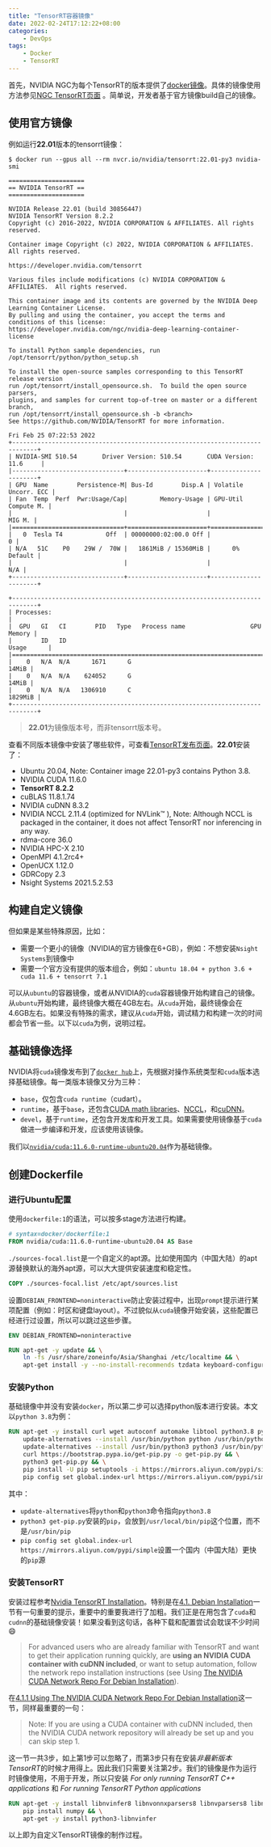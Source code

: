 ```yaml
---
title: "TensorRT容器镜像"
date: 2022-02-24T17:12:22+08:00
categories: 
    - DevOps
tags:
    - Docker
    - TensorRT
---
```


首先，NVIDIA NGC为每个TensorRT的版本提供了[docker镜像](https://docs.nvidia.com/deeplearning/tensorrt/container-release-notes/rel_22-01.html)。具体的镜像使用方法参见[NGC TensorRT页面](https://catalog.ngc.nvidia.com/orgs/nvidia/containers/tensorrt) 。简单说，开发者基于官方镜像build自己的镜像。

<!--more--> 

## 使用官方镜像

例如运行**22.01**版本的tensorrt镜像：

```bash{linenos=false}
$ docker run --gpus all --rm nvcr.io/nvidia/tensorrt:22.01-py3 nvidia-smi

=====================
== NVIDIA TensorRT ==
=====================

NVIDIA Release 22.01 (build 30856447)
NVIDIA TensorRT Version 8.2.2
Copyright (c) 2016-2022, NVIDIA CORPORATION & AFFILIATES. All rights reserved.

Container image Copyright (c) 2022, NVIDIA CORPORATION & AFFILIATES. All rights reserved.

https://developer.nvidia.com/tensorrt

Various files include modifications (c) NVIDIA CORPORATION & AFFILIATES.  All rights reserved.

This container image and its contents are governed by the NVIDIA Deep Learning Container License.
By pulling and using the container, you accept the terms and conditions of this license:
https://developer.nvidia.com/ngc/nvidia-deep-learning-container-license

To install Python sample dependencies, run /opt/tensorrt/python/python_setup.sh

To install the open-source samples corresponding to this TensorRT release version
run /opt/tensorrt/install_opensource.sh.  To build the open source parsers,
plugins, and samples for current top-of-tree on master or a different branch,
run /opt/tensorrt/install_opensource.sh -b <branch>
See https://github.com/NVIDIA/TensorRT for more information.

Fri Feb 25 07:22:53 2022       
+-----------------------------------------------------------------------------+
| NVIDIA-SMI 510.54       Driver Version: 510.54       CUDA Version: 11.6     |
|-------------------------------+----------------------+----------------------+
| GPU  Name        Persistence-M| Bus-Id        Disp.A | Volatile Uncorr. ECC |
| Fan  Temp  Perf  Pwr:Usage/Cap|         Memory-Usage | GPU-Util  Compute M. |
|                               |                      |               MIG M. |
|===============================+======================+======================|
|   0  Tesla T4            Off  | 00000000:02:00.0 Off |                    0 |
| N/A   51C    P0    29W /  70W |   1861MiB / 15360MiB |      0%      Default |
|                               |                      |                  N/A |
+-------------------------------+----------------------+----------------------+
                                                                               
+-----------------------------------------------------------------------------+
| Processes:                                                                  |
|  GPU   GI   CI        PID   Type   Process name                  GPU Memory |
|        ID   ID                                                   Usage      |
|=============================================================================|
|    0   N/A  N/A      1671      G                                      14MiB |
|    0   N/A  N/A    624052      G                                      14MiB |
|    0   N/A  N/A   1306910      C                                    1829MiB |
+-----------------------------------------------------------------------------+
```

> **22.01**为镜像版本号，而非tensorrt版本号。

查看不同版本镜像中安装了哪些软件，可查看[TensorRT发布页面](https://docs.nvidia.com/deeplearning/tensorrt/container-release-notes/rel_22-01.html)。**22.01**安装了：

- Ubuntu 20.04, Note: Container image 22.01-py3 contains Python 3.8. 
- NVIDIA CUDA 11.6.0
- **TensorRT 8.2.2**
- cuBLAS 11.8.1.74
- NVIDIA cuDNN 8.3.2
- NVIDIA NCCL 2.11.4 (optimized for NVLink™ ), Note: Although NCCL is packaged in the container, it does not affect TensorRT nor inferencing in any way.
- rdma-core 36.0
- NVIDIA HPC-X 2.10
- OpenMPI 4.1.2rc4+
- OpenUCX 1.12.0
- GDRCopy 2.3
- Nsight Systems 2021.5.2.53

## 构建自定义镜像

但如果是某些特殊原因，比如：

- 需要一个更小的镜像（NVIDIA的官方镜像在6+GB），例如：不想安装`Nsight Systems`到镜像中
- 需要一个官方没有提供的版本组合，例如：`ubuntu 18.04 + python 3.6 + cuda 11.6 + tensorrt 7.1`

可以从`ubuntu`的容器镜像，或者从NVIDIA的`cuda`容器镜像开始构建自己的镜像。从`ubuntu`开始构建，最终镜像大概在4GB左右。从`cuda`开始，最终镜像会在4.6GB左右。如果没有特殊的需求，建议从`cuda`开始，调试精力和构建一次的时间都会节省一些。以下以`cuda`为例，说明过程。

## 基础镜像选择

NVIDIA将`cuda`镜像发布到了[`docker hub`](https://hub.docker.com/r/nvidia/cuda)上，先根据对操作系统类型和`cuda`版本选择基础镜像。每一类版本镜像又分为三种：

- `base`，仅包含`cuda runtime`（cudart）。
- `runtime`，基于`base`，还包含[CUDA math libraries](https://developer.nvidia.com/gpu-accelerated-libraries)、[NCCL](https://developer.nvidia.com/nccl)，和[cuDNN](https://developer.nvidia.com/cudnn)。
- `devel`，基于`runtime`，还包含开发库和开发工具。如果需要使用镜像基于`cuda`做进一步编译和开发，应该使用该镜像。


我们以[`nvidia/cuda:11.6.0-runtime-ubuntu20.04`](https://hub.docker.com/layers/nvidia/cuda/11.6.0-runtime-ubuntu20.04)作为基础镜像。

## 创建Dockerfile

### 进行Ubuntu配置

使用`dockerfile:1`的语法，可以按多stage方法进行构建。

```dockerfile
# syntax=docker/dockerfile:1
FROM nvidia/cuda:11.6.0-runtime-ubuntu20.04 AS Base
```

`./sources-focal.list`是一个自定义的apt源。比如使用国内（中国大陆）的apt源替换默认的海外apt源，可以大大提供安装速度和稳定性。

```dockerfile
COPY ./sources-focal.list /etc/apt/sources.list
```

设置`DEBIAN_FRONTEND=noninteractive`防止安装过程中，出现`prompt`提示进行某项配置（例如：时区和键盘layout）。不过貌似从`cuda`镜像开始安装，这些配置已经进行过设置，所以可以跳过这些步骤。

```dockerfile
ENV DEBIAN_FRONTEND=noninteractive

RUN apt-get -y update && \
    ln -fs /usr/share/zoneinfo/Asia/Shanghai /etc/localtime && \
    apt-get install -y --no-install-recommends tzdata keyboard-configuration software-properties-common
```

### 安装Python

基础镜像中并没有安装`docker`，所以第二步可以选择python版本进行安装。本文以`python 3.8`为例：

```dockerfile
RUN apt-get -y install curl wget autoconf automake libtool python3.8 python3.8-dev python3.8-distutils ffmpeg && \
    update-alternatives --install /usr/bin/python python /usr/bin/python3.8 1 && \
    update-alternatives --install /usr/bin/python3 python3 /usr/bin/python3.8 1 && \
    curl https://bootstrap.pypa.io/get-pip.py -o get-pip.py && \
    python3 get-pip.py && \
    pip install -U pip setuptools -i https://mirrors.aliyun.com/pypi/simple && \
    pip config set global.index-url https://mirrors.aliyun.com/pypi/simple  
```

其中：

- `update-alternatives`将`python`和`python3`命令指向`python3.8`
- `python3 get-pip.py`安装的`pip`，会放到`/usr/local/bin/pip`这个位置，而不是`/usr/bin/pip`
- `pip config set global.index-url https://mirrors.aliyun.com/pypi/simple`设置一个国内（中国大陆）更快的`pip`源

### 安装TensorRT

安装过程参考[Nvidia TensorRT Installation](https://docs.nvidia.com/deeplearning/tensorrt/install-guide/index.html#installing)。特别是在[4.1. Debian Installation](https://docs.nvidia.com/deeplearning/tensorrt/install-guide/index.html#installing-debian)一节有一句重要的提示，重要中的重要我进行了加粗。我们正是在用包含了`cuda`和`cudnn`的基础镜像安装！如果没看到这句话，各种下载和配置尝试会耽误不少时间 :smile:

> For advanced users who are already familiar with TensorRT and want to get their application running quickly, are **using an NVIDIA CUDA container with cuDNN included**, or want to setup automation, follow the network repo installation instructions (see Using [The NVIDIA CUDA Network Repo For Debian Installation](https://docs.nvidia.com/deeplearning/tensorrt/install-guide/index.html#maclearn-net-repo-install)). 

在[4.1.1 Using The NVIDIA CUDA Network Repo For Debian Installation](https://docs.nvidia.com/deeplearning/tensorrt/install-guide/index.html#maclearn-net-repo-install)这一节，同样最重要的一句：

> Note: If you are using a CUDA container with cuDNN included, then the NVIDIA CUDA network repository will already be set up and you can skip step 1. 

这一节一共3步，如上第1步可以忽略了，而第3步只有在安装*非最新版本TensorRT*的时候才用得上。因此我们只需要关注第2步。我们的镜像是作为运行时镜像使用，不用于开发，所以只安装 *For only running TensorRT C++ applications* 和 *For running TensorRT Python applications*

```dockerfile
RUN apt-get -y install libnvinfer8 libnvonnxparsers8 libnvparsers8 libnvinfer-plugin8 && \
    pip install numpy && \
    apt-get -y install python3-libnvinfer
```

以上即为自定义TensorRT镜像的制作过程。

